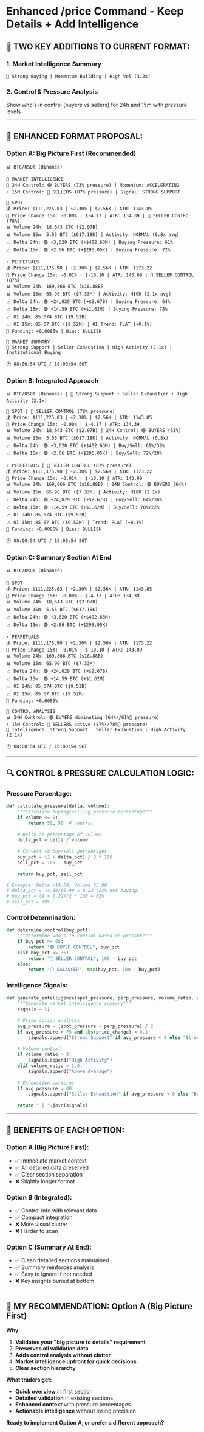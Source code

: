 # Enhanced /price Command - Keep Details + Add Intelligence

## 🎯 TWO KEY ADDITIONS TO CURRENT FORMAT:

### 1. **Market Intelligence Summary** 
`🧠 Strong Buying | Momentum Building | High Vol (3.2x)`

### 2. **Control & Pressure Analysis**
Show who's in control (buyers vs sellers) for 24h and 15m with pressure levels

---

## 📱 ENHANCED FORMAT PROPOSAL:

### **Option A: Big Picture First (Recommended)**
```
📊 BTC/USDT (Binance)

🧠 MARKET INTELLIGENCE
💪 24H Control: 🟢 BUYERS (73% pressure) | Momentum: ACCELERATING
⚡ 15M Control: 🔴 SELLERS (87% pressure) | Signal: STRONG SUPPORT

🏪 SPOT
💰 Price: $111,225.83 | +2.30% | $2.56K | ATR: 1143.85
🔴 Price Change 15m: -0.00% | $-4.17 | ATR: 134.39 | 🔴 SELLER CONTROL (78%)
📊 Volume 24h: 18,643 BTC ($2.07B)
📊 Volume 15m: 5.55 BTC ($617.18K) | Activity: NORMAL (0.8x avg)
📈 Delta 24h: 🟢 +3,620 BTC (+$402.63M) | Buying Pressure: 61%
📈 Delta 15m: 🟢 +2.66 BTC (+$296.05K) | Buying Pressure: 72%

⚡ PERPETUALS
💰 Price: $111,175.90 | +2.30% | $2.56K | ATR: 1173.22
🔴 Price Change 15m: -0.01% | $-10.10 | ATR: 143.09 | 🔴 SELLER CONTROL (87%)
📊 Volume 24h: 169,866 BTC ($18.88B)
📊 Volume 15m: 65.90 BTC ($7.33M) | Activity: HIGH (2.1x avg)
📈 Delta 24h: 🟢 +24,029 BTC (+$2.67B) | Buying Pressure: 64%
📈 Delta 15m: 🟢 +14.59 BTC (+$1.62M) | Buying Pressure: 78%
📈 OI 24h: 85,674 BTC ($9.52B)
📈 OI 15m: 85.67 BTC ($9.52M) | OI Trend: FLAT (+0.1%)
💸 Funding: +0.0085% | Bias: BULLISH

🎯 MARKET SUMMARY
🧠 Strong Support | Seller Exhaustion | High Activity (2.1x) | Institutional Buying

🕐 08:00:54 UTC / 16:00:54 SGT
```

### **Option B: Integrated Approach**
```
📊 BTC/USDT (Binance) | 🧠 Strong Support • Seller Exhaustion • High Activity (2.1x)

🏪 SPOT | 🔴 SELLER CONTROL (78% pressure)
💰 Price: $111,225.83 | +2.30% | $2.56K | ATR: 1143.85
🔴 Price Change 15m: -0.00% | $-4.17 | ATR: 134.39
📊 Volume 24h: 18,643 BTC ($2.07B) | 24H Control: 🟢 BUYERS (61%)
📊 Volume 15m: 5.55 BTC ($617.18K) | Activity: NORMAL (0.8x)
📈 Delta 24h: 🟢 +3,620 BTC (+$402.63M) | Buy/Sell: 61%/39%
📈 Delta 15m: 🟢 +2.66 BTC (+$296.05K) | Buy/Sell: 72%/28%

⚡ PERPETUALS | 🔴 SELLER CONTROL (87% pressure)
💰 Price: $111,175.90 | +2.30% | $2.56K | ATR: 1173.22
🔴 Price Change 15m: -0.01% | $-10.10 | ATR: 143.09
📊 Volume 24h: 169,866 BTC ($18.88B) | 24H Control: 🟢 BUYERS (64%)
📊 Volume 15m: 65.90 BTC ($7.33M) | Activity: HIGH (2.1x)
📈 Delta 24h: 🟢 +24,029 BTC (+$2.67B) | Buy/Sell: 64%/36%
📈 Delta 15m: 🟢 +14.59 BTC (+$1.62M) | Buy/Sell: 78%/22%
📈 OI 24h: 85,674 BTC ($9.52B)
📈 OI 15m: 85.67 BTC ($9.52M) | Trend: FLAT (+0.1%)
💸 Funding: +0.0085% | Bias: BULLISH

🕐 08:00:54 UTC / 16:00:54 SGT
```

### **Option C: Summary Section At End**
```
📊 BTC/USDT (Binance)

🏪 SPOT
💰 Price: $111,225.83 | +2.30% | $2.56K | ATR: 1143.85
🔴 Price Change 15m: -0.00% | $-4.17 | ATR: 134.39
📊 Volume 24h: 18,643 BTC ($2.07B)
📊 Volume 15m: 5.55 BTC ($617.18K)
📈 Delta 24h: 🟢 +3,620 BTC (+$402.63M)
📈 Delta 15m: 🟢 +2.66 BTC (+$296.05K)

⚡ PERPETUALS
💰 Price: $111,175.90 | +2.30% | $2.56K | ATR: 1173.22
🔴 Price Change 15m: -0.01% | $-10.10 | ATR: 143.09
📊 Volume 24h: 169,866 BTC ($18.88B)
📊 Volume 15m: 65.90 BTC ($7.33M)
📈 Delta 24h: 🟢 +24,029 BTC (+$2.67B)
📈 Delta 15m: 🟢 +14.59 BTC (+$1.62M)
📈 OI 24h: 85,674 BTC ($9.52B)
📈 OI 15m: 85.67 BTC ($9.52M)
💸 Funding: +0.0085%

🎯 CONTROL ANALYSIS
📊 24H Control: 🟢 BUYERS dominating (64%⚡/61%🏪 pressure)
⚡ 15M Control: 🔴 SELLERS active (87%⚡/78%🏪 pressure)
🧠 Intelligence: Strong Support | Seller Exhaustion | High Activity (2.1x)

🕐 08:00:54 UTC / 16:00:54 SGT
```

---

## 🔍 CONTROL & PRESSURE CALCULATION LOGIC:

### **Pressure Percentage:**
```python
def calculate_pressure(delta, volume):
    """Calculate buying/selling pressure percentage"""
    if volume <= 0:
        return 50, 50  # neutral
    
    # Delta as percentage of volume
    delta_pct = delta / volume
    
    # Convert to buy/sell percentages
    buy_pct = (1 + delta_pct) / 2 * 100
    sell_pct = 100 - buy_pct
    
    return buy_pct, sell_pct

# Example: Delta +14.59, Volume 65.90
# delta_pct = 14.59/65.90 = 0.22 (22% net buying)
# buy_pct = (1 + 0.22)/2 * 100 = 61%
# sell_pct = 39%
```

### **Control Determination:**
```python
def determine_control(buy_pct):
    """Determine who's in control based on pressure"""
    if buy_pct >= 65:
        return "🟢 BUYER CONTROL", buy_pct
    elif buy_pct <= 35:
        return "🔴 SELLER CONTROL", 100 - buy_pct
    else:
        return "⚪ BALANCED", max(buy_pct, 100 - buy_pct)
```

### **Intelligence Signals:**
```python
def generate_intelligence(spot_pressure, perp_pressure, volume_ratio, price_change):
    """Generate market intelligence summary"""
    signals = []
    
    # Price action analysis
    avg_pressure = (spot_pressure + perp_pressure) / 2
    if avg_pressure > 75 and abs(price_change) < 0.1:
        signals.append("Strong Support" if avg_pressure < 0 else "Strong Resistance")
    
    # Volume context
    if volume_ratio > 2:
        signals.append("High Activity")
    elif volume_ratio > 1.5:
        signals.append("Above Average")
    
    # Exhaustion patterns
    if avg_pressure > 80:
        signals.append("Seller Exhaustion" if avg_pressure < 0 else "Buyer Climax")
    
    return " | ".join(signals)
```

---

## 🚀 BENEFITS OF EACH OPTION:

### **Option A (Big Picture First):**
- ✅ Immediate market context
- ✅ All detailed data preserved
- ✅ Clear section separation
- ❌ Slightly longer format

### **Option B (Integrated):**
- ✅ Control info with relevant data
- ✅ Compact integration
- ❌ More visual clutter
- ❌ Harder to scan

### **Option C (Summary At End):**
- ✅ Clean detailed sections maintained
- ✅ Summary reinforces analysis
- ✅ Easy to ignore if not needed
- ❌ Key insights buried at bottom

---

## 🎯 MY RECOMMENDATION: **Option A (Big Picture First)**

**Why:**
1. **Validates your "big picture to details" requirement**
2. **Preserves all validation data**
3. **Adds control analysis without clutter**
4. **Market intelligence upfront for quick decisions**
5. **Clear section hierarchy**

**What traders get:**
- **Quick overview** in first section
- **Detailed validation** in existing sections
- **Enhanced context** with pressure percentages
- **Actionable intelligence** without losing precision

**Ready to implement Option A, or prefer a different approach?**